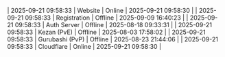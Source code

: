 | 2025-09-21 09:58:33 | Website | Online | 2025-09-21 09:58:30 |
| 2025-09-21 09:58:33 | Registration | Offline | 2025-09-09 16:40:23 |
| 2025-09-21 09:58:33 | Auth Server | Offline | 2025-08-18 09:33:31 |
| 2025-09-21 09:58:33 | Kezan (PvE) | Offline | 2025-08-03 17:58:02 |
| 2025-09-21 09:58:33 | Gurubashi (PvP) | Offline | 2025-08-23 21:44:06 |
| 2025-09-21 09:58:33 | Cloudflare | Online | 2025-09-21 09:58:30 |
